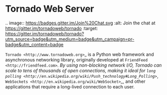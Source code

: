 Tornado Web Server
==================

.. image:: https://badges.gitter.im/Join%20Chat.svg
   :alt: Join the chat at https://gitter.im/tornadoweb/tornado
   :target: https://gitter.im/tornadoweb/tornado?utm_source=badge&utm_medium=badge&utm_campaign=pr-badge&utm_content=badge

`Tornado <http://www.tornadoweb.org>`_ is a Python web framework and
asynchronous networking library, originally developed at `FriendFeed
<http://friendfeed.com>`_.  By using non-blocking network I/O, Tornado
can scale to tens of thousands of open connections, making it ideal for
`long polling <http://en.wikipedia.org/wiki/Push_technology#Long_Polling>`_,
`WebSockets <http://en.wikipedia.org/wiki/WebSocket>`_, and other
applications that require a long-lived connection to each user.
